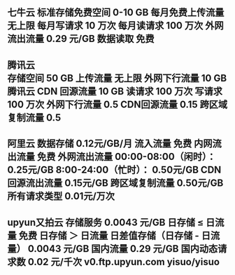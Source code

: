 七牛云
标准存储免费空间                  0-10 GB
每月免费上传流量                  无上限
每月写请求                        10 万次
每月读请求                        100 万次
外网流出流量	                  0.29 元/GB
数据读取	                  免费
--------------------------------------

腾讯云                        
存储空间	                  50 GB
上传流量                          无上限
外网下行流量	                  10 GB
腾讯云 CDN 回源流量	          10 GB
读请求	                          100 万次
写请求	                          100 万次
外网下行流量                      0.5
CDN回源流量                       0.15
跨区域复制流量                    0.5
--------------------------------------

阿里云
数据存储	                 0.12元/GB/月
流入流量                         免费
内网流出流量                     免费
外网流出流量	                 00:00-08:00（闲时）：0.25元/GB
                                 8:00-24:00（忙时）： 0.50元/GB
CDN回源流出流量	                 0.15元/GB
跨区域复制流量	                 0.50元/GB
所有请求类型	                 0.01元/万次
--------------------------------------

upyun又拍云
存储服务                         0.0043 元/GB
日存储 ≤ 日流量                 免费
日存储 ＞ 日流量                 日差值存储（日存储 - 日流量）	0.0043 元/GB
国内流量                         0.29 元/GB
国内动态请求数                   0.02 元/千次
v0.ftp.upyun.com   yisuo/yisuo
--------------------------------------



